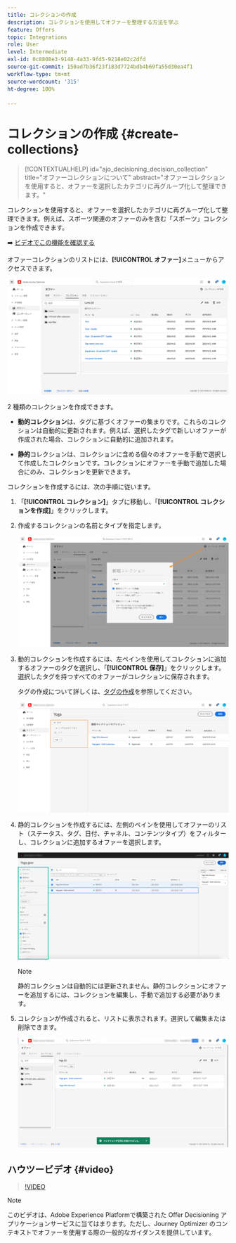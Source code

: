 ```yaml
---
title: コレクションの作成
description: コレクションを使用してオファーを整理する方法を学ぶ
feature: Offers
topic: Integrations
role: User
level: Intermediate
exl-id: 0c8808e3-9148-4a33-9fd5-9218e02c2dfd
source-git-commit: 150ad7b36f23f183d7724bdb4b69fa55d30ea4f1
workflow-type: tm+mt
source-wordcount: '315'
ht-degree: 100%

---
```


# コレクションの作成 {#create-collections}

>[!CONTEXTUALHELP]
>id="ajo_decisioning_decision_collection"
>title="オファーコレクションについて"
>abstract="オファーコレクションを使用すると、オファーを選択したカテゴリに再グループ化して整理できます。"

コレクションを使用すると、オファーを選択したカテゴリに再グループ化して整理できます。例えば、スポーツ関連のオファーのみを含む「スポーツ」コレクションを作成できます。

➡️ [ビデオでこの機能を確認する](#video)

オファーコレクションのリストには、**[!UICONTROL オファー]**&#x200B;メニューからアクセスできます。

![](../assets/collections_list.png)

2 種類のコレクションを作成できます。

* **動的コレクション**&#x200B;は、タグに基づくオファーの集まりです。これらのコレクションは自動的に更新されます。例えば、選択したタグで新しいオファーが作成された場合、コレクションに自動的に追加されます。

* **静的**&#x200B;コレクションは、コレクションに含める個々のオファーを手動で選択して作成したコレクションです。コレクションにオファーを手動で追加した場合にのみ、コレクションを更新できます。

コレクションを作成するには、次の手順に従います。

1. 「**[!UICONTROL コレクション]**」タブに移動し、「**[!UICONTROL コレクションを作成]**」をクリックします。

1. 作成するコレクションの名前とタイプを指定します。

   ![](../assets/collection_create.png)

1. 動的コレクションを作成するには、左ペインを使用してコレクションに追加するオファーのタグを選択し、「**[!UICONTROL 保存]**」をクリックします。選択したタグを持つすべてのオファーがコレクションに保存されます。

   タグの作成について詳しくは、[タグの作成](../offer-library/creating-tags.md)を参照してください。

   ![](../assets/dynamic_collection.png)

1. 静的コレクションを作成するには、左側のペインを使用してオファーのリスト（ステータス、タグ、日付、チャネル、コンテンツタイプ）をフィルターし、コレクションに追加するオファーを選択します。

   ![](../assets/static_collection.png)

   >[!NOTE]
   >
   >静的コレクションは自動的には更新されません。静的コレクションにオファーを追加するには、コレクションを編集し、手動で追加する必要があります。

1. コレクションが作成されると、リストに表示されます。選択して編集または削除できます。

   ![](../assets/collection_created.png)

## ハウツービデオ {#video}

>[!VIDEO](https://video.tv.adobe.com/v/329376?quality=12)

>[!NOTE]
>
>このビデオは、Adobe Experience Platformで構築された Offer Decisioning アプリケーションサービスに当てはまります。ただし、Journey Optimizer のコンテキストでオファーを使用する際の一般的なガイダンスを提供しています。

